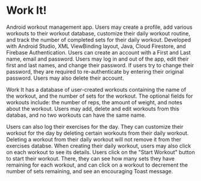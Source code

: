 # Work It!
Android workout management app. Users may create a profile, add various workouts to their workout database, customize their daily workout routine, and track the number of completed sets for their daily workout. Developed with Android Studio, XML ViewBinding layout, Java, Cloud Firestore, and Firebase Authentication. Users can create an account with a First and Last name, email and password. Users may log in and out of the app, edit their first and last names, and change their password. If users try to change their password, they are required to re-authenticate by entering their original password. Users may also delete their account.

Work It has a database of user-created workouts containing the name of the workout, and the number of sets for the workout. The optional fields for workouts include: the number of reps, the amount of weight, and notes about the workout. Users may add, delete and edit workouts from this databas, and no two workouts can have the same name. 

Users can also log their exercises for the day. They can customize their workout for the day by deleting certain workouts from their daily workout. Deleting a workout from their daily workout will not remove it from ther exercises databse. When creating their daily workout, users may also click on each workout to see its details. Users click on the "Start Workout" button to start their workout. There, they can see how many sets they have remaining for each workout, and can click on a workout to decrement the number of sets remaining, and see an encouraging Toast message. 


